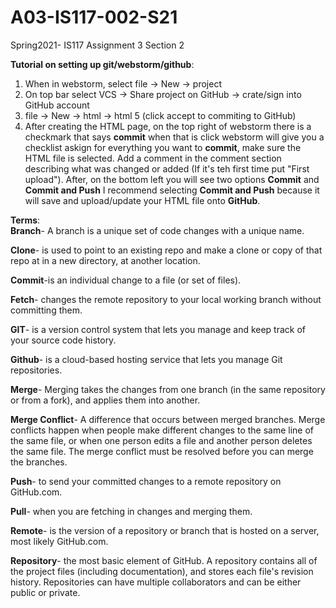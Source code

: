 # A03-IS117-002-S21
Spring2021- IS117 Assignment 3 Section 2

**Tutorial on setting up git/webstorm/github**: <br>
  1. When in webstorm, select file -> New -> project<br>
  2. On top bar select VCS -> Share project on GitHub -> crate/sign into GitHub account<br>
  3. file -> New -> html -> html 5 (click accept to commiting to GitHub)<br>
  4. After creating the HTML page, on the top right of webstorm there is a checkmark that says **commit** when that is click webstorm will give you a checklist askign for everything you want to **commit**, make sure the HTML file is selected. Add a comment in the comment section describing what was changed or added (If it's teh first time put "First upload"). After, on the bottom left you will see two options **Commit** and **Commit and Push** I recommend selecting **Commit and Push** because it will save and upload/update your HTML file onto **GitHub**.<br>


**Terms**:<br>
  **Branch**- A branch is a unique set of code changes with a unique name. 

  **Clone**- is used to point to an existing repo and make a clone or copy of that repo at in a new directory, at another location.

  **Commit**-is an individual change to a file (or set of files). 

  **Fetch**- changes the remote repository to your local working branch without committing them. 

  **GIT**- is a version control system that lets you manage and keep track of your source code history.

  **Github**- is a cloud-based hosting service that lets you manage Git repositories. 

  **Merge**- Merging takes the changes from one branch (in the same repository or from a fork), and applies them into another. 

  **Merge Conflict**- A difference that occurs between merged branches. Merge conflicts happen when people make different changes to the same line of the same file, or when one person edits a file and another person deletes the same file. The merge conflict must be resolved before you can merge the branches.

  **Push**- to send your committed changes to a remote repository on GitHub.com.

  **Pull**- when you are fetching in changes and merging them.

  **Remote**- is the version of a repository or branch that is hosted on a server, most likely GitHub.com. 

  **Repository**- the most basic element of GitHub. A repository contains all of the project files (including documentation), and stores each file's revision history. Repositories can have multiple collaborators and can be either public or private.

